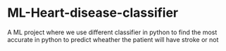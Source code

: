 # ML-Heart-disease-classifier
A ML project where we use different classifier in python to find the most accurate in python to predict wheather the patient will have stroke or not
